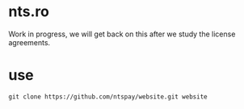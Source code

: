 # nts.ro
Work in progress, we will get back on this after we study the license agreements.

# use
```
git clone https://github.com/ntspay/website.git website
```
